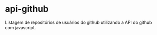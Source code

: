 # api-github
Listagem de repositórios de usuários do github utilizando a API do github com javascript.
